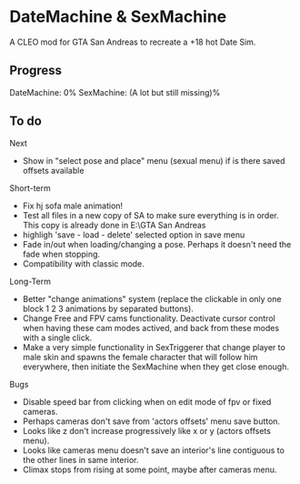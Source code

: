 # DateMachine & SexMachine

A CLEO mod for GTA San Andreas to recreate a +18 hot Date Sim.

## Progress

DateMachine: 0%
SexMachine: (A lot but still missing)%

## To do

Next
- Show in "select pose and place" menu (sexual menu) if is there saved offsets available

Short-term
- Fix hj sofa male animation!
- Test all files in a new copy of SA to make sure everything is in order. This copy is already done in E:\GTA San Andreas
- highligh 'save - load - delete' selected option in save menu
- Fade in/out when loading/changing a pose. Perhaps it doesn't need the fade when stopping.
- Compatibility with classic mode.

Long-Term
- Better "change animations" system (replace the clickable in only one block 1 2 3 animations by separated buttons).
- Change Free and FPV cams functionality. Deactivate cursor control when having these cam modes actived, and back from these modes with a single click.
- Make a very simple functionality in SexTriggerer that change player to male skin and spawns the female character that will follow him everywhere, then initiate the SexMachine when they get close enough.

Bugs
- Disable speed bar from clicking when on edit mode of fpv or fixed cameras.
- Perhaps cameras don't save from 'actors offsets' menu save button.
- Looks like z don't increase progressively like x or y (actors offsets menu).
- Looks like cameras menu doesn't save an interior's line contiguous to the other lines in same interior.
- Climax stops from rising at some point, maybe after cameras menu.